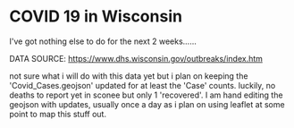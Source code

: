 # COVID 19 in Wisconsin
I've got nothing else to do for the next 2 weeks......

DATA SOURCE: https://www.dhs.wisconsin.gov/outbreaks/index.htm

not sure what i will do with this data yet but i plan on
keeping the 'Covid_Cases.geojson' updated for at least the 'Case' counts.
luckily, no deaths to report yet in sconee
but only 1 'recovered'.
I am hand editing the geojson with updates, usually once a day as i plan on using leaflet at some point to map this stuff out.
